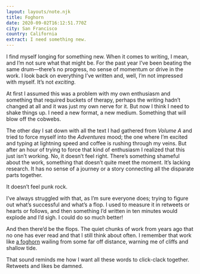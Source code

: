 ```yaml
---
layout: layouts/note.njk
title: Foghorn
date: 2020-09-02T16:12:51.770Z
city: San Francisco
country: California
extract: I need something new.
---
```


I find myself longing for something new. When it comes to writing, I mean, and I’m not sure what that might be. For the past year I’ve been beating the same drum—there’s no progress, no sense of momentum or drive in the work. I look back on everything I’ve written and, well, I’m not impressed with myself. It’s not _exciting_.

At first I assumed this was a problem with my own enthusiasm and something that required buckets of therapy, perhaps the writing hadn’t changed at all and it was just my own nerve for it. But now I think I need to shake things up. I need a new format, a new medium. Something that will blow off the cobwebs.

The other day I sat down with all the text I had gathered from _Volume A_ and tried to force myself into the _Adventures_ mood; the one where I’m excited and typing at lightning speed and coffee is rushing through my veins. But after an hour of trying to force that kind of enthusiasm I realized that this just isn’t working. No, it doesn’t feel right. There’s something shameful about the work, something that doesn’t quite meet the moment. It’s lacking research. It has no sense of a journey or a story connecting all the disparate parts together.

It doesn’t feel punk rock.

I’ve always struggled with that, as I’m sure everyone does; trying to figure out what’s successful and what’s a flop. I used to measure it in retweets or hearts or follows, and then something I’d written in ten minutes would explode and I’d sigh. I could do so much better!

And then there’d be the flops. The quiet chunks of work from years ago that no one has ever read and that I still think about often. I remember that work like [a foghorn](https://youtu.be/iHCmzvzCmhI) wailing from some far off distance, warning me of cliffs and shallow tide.

That sound reminds me how I want all these words to click-clack together. Retweets and likes be damned.
